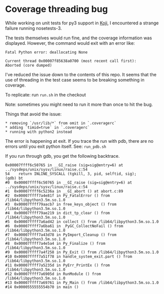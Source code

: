 Coverage threading bug
======================

While working on unit tests for py3 support in [Koji](https://pagure.io/koji),
I encountered a strange failure running nosetests-3.

The tests themselves would run fine, and the coverage information was
displayed. However, the command would exit with an error like:

```
Fatal Python error: deallocating None

Current thread 0x00007f85638a0700 (most recent call first):
Aborted (core dumped)
```

I've reduced the issue down to the contents of this repo. It seems that the
use of threading in the test case seems to be breaking something in coverage.

To replicate: run `run.sh` in the checkout

Note: sometimes you might need to run it more than once to hit the bug.

Things that avoid the issue:

    * removing `/usr/lib/*` from omit in `.coveragerc`
    * adding `timid=true` in `.coveragerc`
    * running with python2 instead

The error is happening at exit. If you trace the run with pdb, there are no
errors until you exit python itself. See: `run_pdb.sh`

If you run through gdb, you get the following backtrace.

```
0x00007ffff6c50765 in __GI_raise (sig=sig@entry=6) at ../sysdeps/unix/sysv/linux/raise.c:54
54	  return INLINE_SYSCALL (tgkill, 3, pid, selftid, sig);
(gdb) bt
#0  0x00007ffff6c50765 in __GI_raise (sig=sig@entry=6) at ../sysdeps/unix/sysv/linux/raise.c:54
#1  0x00007ffff6c5236a in __GI_abort () at abort.c:89
#2  0x00007ffff7a4e81f in Py_FatalError () from /lib64/libpython3.5m.so.1.0
#3  0x00007ffff79aacb7 in free_keys_object () from /lib64/libpython3.5m.so.1.0
#4  0x00007ffff79ae219 in dict_tp_clear () from /lib64/libpython3.5m.so.1.0
#5  0x00007ffff7a6ad42 in collect () from /lib64/libpython3.5m.so.1.0
#6  0x00007ffff7a6ba61 in _PyGC_CollectNoFail () from /lib64/libpython3.5m.so.1.0
#7  0x00007ffff7a43d78 in PyImport_Cleanup () from /lib64/libpython3.5m.so.1.0
#8  0x00007ffff7a4e5a4 in Py_Finalize () from /lib64/libpython3.5m.so.1.0
#9  0x00007ffff7a4f258 in Py_Exit () from /lib64/libpython3.5m.so.1.0
#10 0x00007ffff7a51f78 in handle_system_exit.part () from /lib64/libpython3.5m.so.1.0
#11 0x00007ffff7a5235d in PyErr_PrintEx () from /lib64/libpython3.5m.so.1.0
#12 0x00007ffff7a6905d in RunModule () from /lib64/libpython3.5m.so.1.0
#13 0x00007ffff7a69761 in Py_Main () from /lib64/libpython3.5m.so.1.0
#14 0x0000555555554b70 in main ()
```


